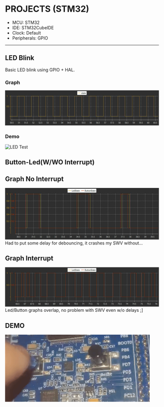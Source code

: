 # PROJECTS (STM32)
- MCU: STM32  
- IDE: STM32CubeIDE  
- Clock: Default  
- Peripherals: GPIO
---


## LED Blink

Basic LED blink using GPIO + HAL.

###  Graph  
![Graph](ASSETS/Graph_Toggle_LED.jpeg)

###  Demo
![LED Test](ASSETS/LED_TEST_GIF.gif)


## Button-Led(W/WO Interrupt)


## Graph No Interrupt
![Graph-NoInterrupt](ASSETS/Graph_Button_NOINT.jpeg)
Had to put some delay for debouncing, it crashes my SWV without...

## Graph Interrupt
![Graph-Interrupt](ASSETS/Graph_Button_INT.jpeg)
Led/Button graphs overlap, no problem with SWV even w/o delays ;]

## DEMO
![Button-Le](ASSETS/BUTTON_TEST_GIF.gif)


